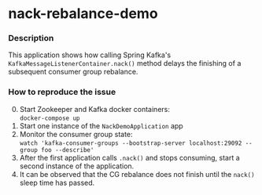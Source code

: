 # nack-rebalance-demo

### Description

This application shows how calling Spring Kafka's `KafkaMessageListenerContainer.nack()` method delays the finishing of 
a subsequent consumer group rebalance.

### How to reproduce the issue

0. Start Zookeeper and Kafka docker containers: <br>
`docker-compose up`
1. Start one instance of the `NackDemoApplication` app
2. Monitor the consumer group state: <br>
`watch 'kafka-consumer-groups --bootstrap-server localhost:29092 --group foo --describe'`
3. After the first application calls `.nack()` and stops consuming, start a second instance of the application.
4. It can be observed that the CG rebalance does not finish until the `nack()` sleep time has passed.
